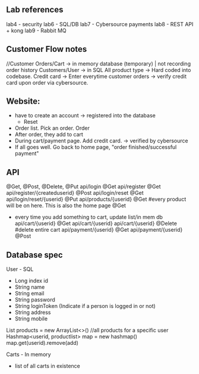 ## Lab references
lab4 - security
lab6 - SQL/DB
lab7 - Cybersource payments
lab8 - REST API + kong
lab9 - Rabbit MQ

## Customer Flow notes
//Customer Orders/Cart -> in memory database (temporary) | not recording order history
Customers/User -> in SQL
All product type -> Hard coded into codebase. 
Credit card -> Enter everytime customer orders -> verify credit card upon order via cybersource. 


## Website:
- have to create an account -> registered into the database
  - Reset
- Order list. Pick an order. Order
- After order, they add to cart
- During cart/payment page. Add credit card. -> verified by cybersource
- If all goes well. Go back to home page, "order finished/successful payment"

## API 
@Get, @Post, @Delete, @Put
api/login @Get
api/register @Get
api/register/{createduserid} @Post
api/login/reset @Get
api/login/reset/{userid} @Put
api/products/{userid} @Get #every product will be on here. This is also the home page @Get
- every time you add something to cart, update list/in mem db
api/cart/{userid} @Get
api/cart/{userid}
api/cart/{userid} @Delete #delete entire cart
api/payment/{userid} @Get
api/payment/{userid} @Post

## Database spec
User - SQL
- Long index id
- String name
- String email
- String password
- String loginToken (Indicate if a person is logged in or not)
- String address
- String mobile

List products = new ArrayList<>() //all products for a specific user
Hashmap<userid, productlist> map = new hashmap()
map.get(userid).remove(add)

Carts - In memory
- list of all carts in existence
